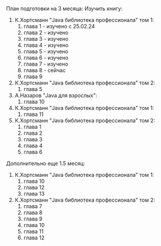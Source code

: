 План подготовки на 3 месяца:
Изучить книгу:
1. К.Хортсманн "Java библиотека профессионала" том 1:
   1. глава 1 - изучено с 25.02.24
   2. глава 2 - изучено
   3. глава 3 - изучено
   4. глава 4 - изучено
   5. глава 5 - изучено
   6. глава 6 - изучено
   7. глава 7 - изучено
   8. глава 8 - сейчас
   9. глава 9 
2. К.Хортсманн "Java библиотека профессионала" том 2:
   1. глава 5
3. А.Назаров "Java для взрослых":
   1. глава 10
4. К.Хортсманн "Java библиотека профессионала" том 1:
   1. глава 11
5. К.Хортсманн "Java библиотека профессионала" том 2:
   1. глава 1
   2. глава 2
   3. глава 3
   4. глава 4
   5. глава 6

Дополнительно еще 1.5 месяц:
1. К.Хортсманн "Java библиотека профессионала" том 1:
   1. глава 10
   2. глава 12
   3. глава 13
2. К.Хортсманн "Java библиотека профессионала" том 2:
   1. глава 7
   2. глава 8
   3. глава 9
   4. глава 10
   5. глава 11
   6. глава 12

